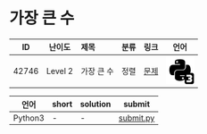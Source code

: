 # 가장 큰 수

| ID | 난이도 | 제목 | 분류 | 링크 | 언어 |
| -- | ---- | :-- | :-- | --- | --- |
| 42746 | Level 2 | 가장 큰 수 | 정렬 | [문제](https://programmers.co.kr/learn/courses/30/lessons/42746) | [![python3](/assets/python3.svg)](submit.py) |

| 언어 | short | solution | submit |
| --- | ----- | -------- | ------ |
| Python3 | - | - | [submit.py](submit.py) |
